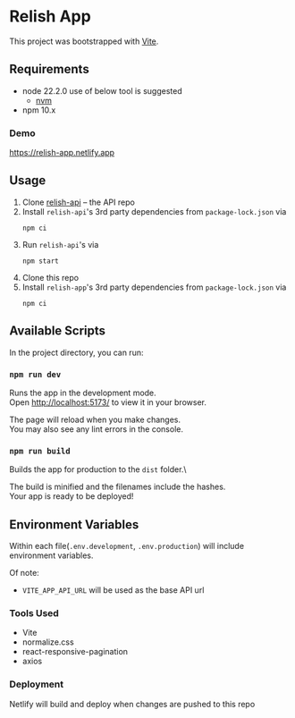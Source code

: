 # Relish App

This project was bootstrapped with [Vite](https://github.com/vitejs/vite).

## Requirements

- node 22.2.0 use of below tool is suggested
  - [nvm](https://github.com/creationix/nvm)
- npm 10.x

### Demo

https://relish-app.netlify.app

## Usage

1. Clone [relish-api](https://github.com/Almeida-Gerson/relish-api) – the API repo
2. Install `relish-api`'s 3rd party dependencies from `package-lock.json` via
   ```
   npm ci
   ```
2. Run `relish-api`'s  via
   ```
   npm start
   ```
3. Clone this repo
4. Install `relish-app`'s 3rd party dependencies from `package-lock.json` via
   ```
   npm ci
   ```

## Available Scripts

In the project directory, you can run:

### `npm run dev`

Runs the app in the development mode.\
Open [http://localhost:5173/](http://localhost:5173/) to view it in your browser.

The page will reload when you make changes.\
You may also see any lint errors in the console.

### `npm run build`

Builds the app for production to the `dist` folder.\

The build is minified and the filenames include the hashes.\
Your app is ready to be deployed!

## Environment Variables

Within each file(`.env.development`, `.env.production`) will include environment variables.

Of note:

- `VITE_APP_API_URL` will be used as the base API url

### Tools Used

- Vite
- normalize.css
- react-responsive-pagination
- axios

### Deployment

Netlify will build and deploy when changes are pushed to this repo
